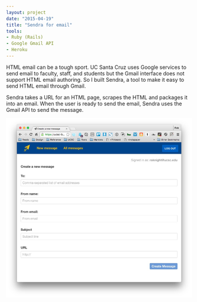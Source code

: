 ```yaml
---
layout: project
date: "2015-04-19"
title: "Sendra for email"
tools:
- Ruby (Rails)
- Google Gmail API
- Heroku
---
```


HTML email can be a tough sport. UC Santa Cruz uses Google services to send email to faculty, staff, and students but the Gmail interface does not support HTML email authoring. So I built Sendra, a tool to make it easy to send HTML email through Gmail.

Sendra takes a URL for an HTML page, scrapes the HTML and packages it into an email. When the user is ready to send the email, Sendra uses the Gmail API to send the message.

![Screenshot of the Sendra for email app](/assets/images/2016/screen-sendra.jpg)
